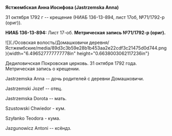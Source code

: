 **Ястжембская Анна Иосифова (Jastrzemska Anna)**

31 октября 1792 г -- крещение (НИАБ 136-13-894, лист 17об, №71/1792-р
(ориг)).

**НИАБ 136-13-894:** Лист 17-об. **Метрическая запись №71/1792-р
(ориг).**

![](./Осовская волость/Домашковичи деревня/Ястжембские/media/89d3c3b59e28b1b453aa2e22cdf3c21475d0d744.png){width="6.496527777777778in"
height="0.6638003062117236in"}

Дедиловичская Покровская церковь. 31 октября 1792 года. Метрическая
запись о крещении.

Jastrzemska Anna -- дочь родителей с деревни Домашковичи.

Jastrzemski Jozef -- отец.

Jastrzemska Dorota -- мать.

Szustowski Chwiedor - кум.

Szyłanko Teodora - кума.

Jazgunowicz Antoni -- ксёндз.
